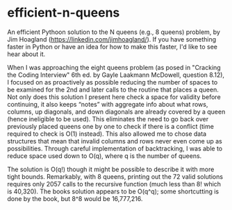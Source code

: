 # efficient-n-queens
An efficient Pythoon solution to the N queens (e.g., 8 queens) problem, by Jim Hoagland (https://linkedin.com/jimhoagland/).  If you have something faster in Python or have an idea for how to make this faster, I'd like to see hear about it.

When I was approaching the eight queens problem (as posed in "Cracking the Coding Interview" 6th ed. by Gayle Laakmann McDowell, question 8.12), I focused on as proactively as possible reducing the number of spaces to be examined for the 2nd and later calls to the routine that places a queen.  Not only does this solution I present here check a space for validity before continuing, it also keeps “notes” with aggregate info about what rows, columns, up diagonals, and down diagonals are already covered by a queen (hence ineligible to be used).  This eliminates the need to go back over previously placed queens one by one to check if there is a conflict (time required to check is O(1) instead).  This also allowed me to chose data structures that mean that invalid columns and rows never even come up as possibilities.  Through careful implementation of backtracking, I was able to reduce space used down to O(q), where q is the number of queens.

The solution is O(q!) though it might be possible to describe it with more tight bounds.  Remarkably, with 8 queens, printing out the 72 valid solutions requires only 2057 calls to the recursive function (much less than 8! which is 40,320).  The books solution appears to be O(q^q); some shortcutting is done by the book, but 8^8 would be 16,777,216.

